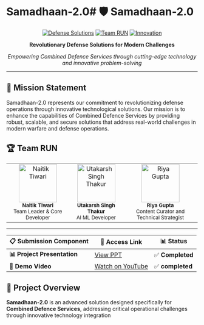 # Samadhaan-2.0# 🛡️ Samadhaan-2.0

<div align="center">

[![Defense Solutions](https://img.shields.io/badge/Defense-Solutions-red?style=for-the-badge&logo=shield&logoColor=white)](https://github.com)
[![Team RUN](https://img.shields.io/badge/Team-RUN-blue?style=for-the-badge&logo=users&logoColor=white)](https://github.com)
[![Innovation](https://img.shields.io/badge/Innovation-2025-green?style=for-the-badge&logo=lightbulb&logoColor=white)](https://github.com)

**Revolutionary Defense Solutions for Modern Challenges**

*Empowering Combined Defence Services through cutting-edge technology and innovative problem-solving*

---

</div>

## 🎯 **Mission Statement**

Samadhaan-2.0 represents our commitment to revolutionizing defense operations through innovative technological solutions. Our mission is to enhance the capabilities of Combined Defence Services by providing robust, scalable, and secure solutions that address real-world challenges in modern warfare and defense operations.

## 🏆 **Team RUN**

<table align="center">
  <tr>
    <td align="center">
      <img src="https://media.licdn.com/dms/image/v2/D4D03AQEtHp4-ljZm7A/profile-displayphoto-shrink_200_200/profile-displayphoto-shrink_200_200/0/1702003317459?e=1759968000&v=beta&t=UYbCQDergsvg7ROQyV7hs_1hErjGtBg6Ko3D_pXFnIg" width="100px;" alt="Naitik Tiwari"/><br />
      <sub><b> Naitik Tiwari</b></sub><br />
      <sup>Team Leader & Core Developer</sup>
    </td>
    <td align="center">
      <img src="https://avatars.githubusercontent.com/u/145524154?v=4" width="100px;" alt="Utakarsh Singh Thakur"/><br />
      <sub><b> Utakarsh Singh Thakur</b></sub><br />
      <sup>AI ML Developer</sup>
    </td>
    <td align="center">
      <img src="https://media.licdn.com/dms/image/v2/D4D03AQHVnHzPyccXBg/profile-displayphoto-shrink_200_200/B4DZaWs_GUHEAY-/0/1746285098680?e=1759968000&v=beta&t=OZUgTbQ0XXEMg7wOi8XdqrBZvvkHBho172CBQeDNcjQ" width="100px;" alt="Riya Gupta"/><br />
      <sub><b> Riya Gupta</b></sub><br />
      <sup>Content Curator and Technical Strategist</sup>
    </td>
  </tr>
</table>

---
| 📋 Submission Component | 🔗 Access Link | 📊 Status |
|------------------------|----------------|-----------|
| **📊 Project Presentation** | [View PPT](https://docs.google.com/presentation/d/1LW7kMpmU3JzNRXRjsQZcHQBlc7RnhgJg/edit?usp=sharing&ouid=107171488951303627065&rtpof=true&sd=true) | ✅ **Completed** |
| **🎥 Demo Video** | [Watch on YouTube](https://youtu.be/a-WE0V91xvY) | ✅ **completed** |
## 🌟 **Project Overview**

**Samadhaan-2.0** is an advanced solution designed specifically for **Combined Defence Services**, addressing critical operational challenges through innovative technology integration
